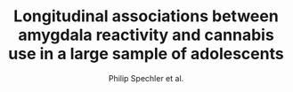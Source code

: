 ---
cat: gaia
subcat: platform
bestof: false
author: Philip Spechler et al.
title: Longitudinal associations between amygdala reactivity and cannabis use in a large sample of adolescents
journal: Psychopharmacology
year: 2020
type: article
url: https -//doi.org/10.1007/s00213-020-05624-7
doi: 10.1007/s00213-020-05624-7
---